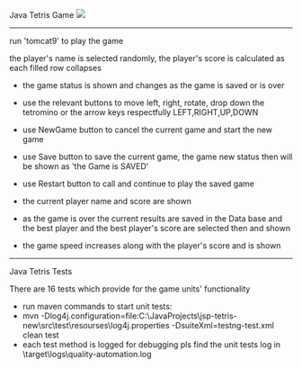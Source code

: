 Java Tetris Game
![](C:\JavaProjects\jsp-tetris-new\tetris.png)
************************************************************************************************************************
 run 'tomcat9' to play the game

the player's name is selected randomly, the player's score is calculated as each filled row collapses
 - the game status is shown and changes as the game is saved or is over
 - use the relevant buttons to move left, right, rotate, drop down the tetromino or the arrow keys respectfully LEFT,RIGHT,UP,DOWN
 - use NewGame button to cancel the current game and start the new game
 - use Save button to save the current game, the game new status then will be shown as 'the Game is SAVED'
 - use Restart button to call and continue to play the saved game

 - the current player name and score are shown
 - as the game is over the current results are saved in the Data base and the best player and the best player's score are selected then and shown

 - the game speed increases along with the player's score and is shown


************************************************************************************************************************

Java Tetris Tests

There are 16 tests which provide for the game units' functionality
 - run maven commands to start unit tests:
 - mvn -Dlog4j.configuration=file:C:\JavaProjects\jsp-tetris-new\src\test\resourses\log4j.properties -DsuiteXml=testng-test.xml clean test
 - each test method is logged for debugging pls find the unit tests log in \target\logs\quality-automation.log


